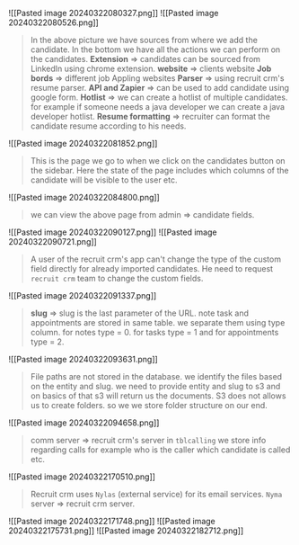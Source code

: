 ![[Pasted image 20240322080327.png]]
![[Pasted image 20240322080526.png]]
> In the above picture we have sources from where we add the candidate. In the bottom we have all the actions we can perform on the candidates.
> **Extension** => candidates can be sourced from LinkedIn using chrome extension.
> **website** => clients website
> **Job bords** => different job Appling websites
> **Parser** => using recruit crm's resume parser.
> **API and Zapier** => can be used to add candidate using google form.
> **Hotlist** => we can create a hotlist of multiple candidates. for example if someone needs a java developer we can create a java developer hotlist.
> **Resume formatting** => recruiter can format the candidate resume according to his needs.


![[Pasted image 20240322081852.png]]
> This is the page we go to when we click on the candidates button on the sidebar.
> Here the state of the page includes which columns of the candidate will be visible to the user etc.
> 
![[Pasted image 20240322084800.png]]
> we can view the above page from admin => candidate fields.

![[Pasted image 20240322090127.png]]
![[Pasted image 20240322090721.png]]
> A user of the recruit crm's app can't change the type of the custom field directly for already imported candidates. He need to request `recruit crm` team to change the custom fields. 

![[Pasted image 20240322091337.png]]
> **slug** => slug is the last parameter of the URL.
> note task and appointments are stored in same table. we separate them using type column. for notes type = 0. for tasks type = 1 and for appointments type = 2.
> 
![[Pasted image 20240322093631.png]]
> File paths are not stored in the database. we identify the files based on the entity and slug. we need to provide entity and slug to s3 and on basics of that s3 will return us the documents.
> S3 does not allows us to create folders. so we we store folder structure on our end.
> 
![[Pasted image 20240322094658.png]]
> comm server => recruit crm's server
> in `tblcalling` we store info regarding calls for example who is the caller which candidate is called etc.
> 
![[Pasted image 20240322170510.png]]
> Recruit crm uses `Nylas` (external service) for its email services.
> `Nyma` server => recruit crm server.

![[Pasted image 20240322171748.png]]
![[Pasted image 20240322175731.png]]
![[Pasted image 20240322182712.png]]
